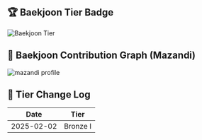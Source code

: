 ## 🏆 Baekjoon Tier Badge

![Baekjoon Tier](https://mazassumnida.wtf/api/v2/generate_badge?boj=lyn010913)

## 🌱 Baekjoon Contribution Graph (Mazandi)

![mazandi profile](http://mazandi.herokuapp.com/api?handle=lyn010913&theme=warm)

## 📜 Tier Change Log

| Date | Tier |
|------|------|
| 2025-02-02 | Bronze I |



